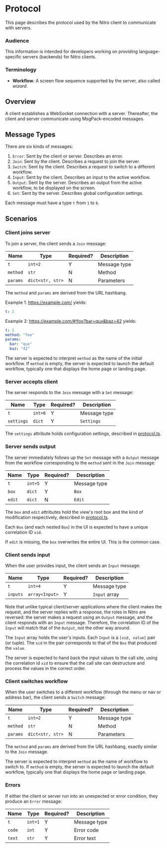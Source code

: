 # Protocol

This page describes the protocol used by the Nitro client to communicate with servers.

### Audience

This information is intended for developers working on providing language-specific servers (backends) for Nitro clients.

### Terminology

- **Workflow**: A screen flow sequence supported by the server, also called *wizard*.

## Overview

A client establishes a WebSocket connection with a server.
Thereafter, the client and server communicate using MsgPack-encoded messages.

## Message Types

There are six kinds of messages:

1. `Error`: Sent by the client or server. Describes an error.
2. `Join`: Sent by the client. Describes a request to join the server.
3. `Switch`: Sent by the client. Describes a request to switch to a different workflow.
4. `Input`: Sent by the client. Describes an input to the active workflow.
5. `Output`: Sent by the server. Describes an output from the active workflow, to be displayed on the screen.
6. `Set`: Sent by the server. Describes global configuration settings.

Each message must have a type `t` from `1` to `6`.

## Scenarios

### Client joins server

To join a server, the client sends a `Join` message:

| Name     | Type             | Required? | Description  | 
|----------|------------------|-----------|--------------|
| `t`      | `int=2`          | Y         | Message type |
| `method` | `str`            | N         | Method       |
| `params` | `dict<str, str>` | N         | Parameters   |

The `method` and `params` are derived from the URL hashbang.

Example 1: https://example.com/ yields:

```yaml
t: 2
```

Example 2: https://example.com/#!foo?bar=qux&baz=42 yields:

```yaml
t: 2
method: "foo"
params:
  bar: "qux"
  baz: "42"
```

The server is expected to interpret `method` as the name of the initial workflow.
If `method`  is empty, the server is expected to launch the default workflow,
typically one that displays the home page or landing page.

### Server accepts client

The server responds to the `Join` message with a `Set` message:

| Name       | Type    | Required? | Description  | 
|------------|---------|-----------|--------------|
| `t`        | `int=6` | Y         | Message type |
| `settings` | `dict`  | Y         | `Settings`   |

The `settings` attribute holds configuration settings, described in
[protocol.ts](https://github.com/h2oai/nitro/blob/main/web/src/protocol.ts).

### Server sends output

The server immediately follows up the `Set` message with a `Output` message from the workflow corresponding
to the `method` sent in the `Join` message:

| Name   | Type    | Required? | Description    | 
|--------|---------|-----------|----------------|
| `t`    | `int=5` | Y         | Message type   |
| `box`  | `dict`  | Y         | `Box`          |
| `edit` | `dict`  | N         | `Edit`         |

The `box` and `edit` attributes hold the view's root box and the kind of modification respectively,
described in [protocol.ts](https://github.com/h2oai/nitro/blob/main/web/src/protocol.ts).

Each `Box` (and each nested `Box`) in the UI is expected to have a unique correlation ID `xid`.

If `edit` is missing, the `box` overwrites the entire UI. This is the common case.

### Client sends input

When the user provides input, the client sends an `Input` message:

| Name     | Type           | Required? | Description    | 
|----------|----------------|-----------|----------------|
| `t`      | `int=4`        | Y         | Message type   |
| `inputs` | `array<Input>` | Y         | `Input` array  |

Note that unlike typical client/server applications where the client makes the request,
and the server replies with a response, the roles in Nitro are reversed: the server makes
a request using an `Output` message, and the client responds with an `Input` message.
Therefore, the correlation ID of the `Input` will match that of the `Output`, not the other way around.

The `Input` array holds the user's inputs. Each `Input` is a `[xid, value]` pair (or tuple).
The `xid` in the pair corresponds to that of the `Box` that produced the `value`.

The server is expected to hand back the input values to the call site, using the correlation id `xid`
to ensure that the call site can destructure and process the values in the correct order.

### Client switches workflow

When the user switches to a different workflow (through the menu or nav or address bar),
the client sends a `Switch` message:

| Name     | Type             | Required? | Description  | 
|----------|------------------|-----------|--------------|
| `t`      | `int=2`          | Y         | Message type |
| `method` | `str`            | N         | Method       |
| `params` | `dict<str, str>` | N         | Parameters   |

The `method` and `params` are derived from the URL hashbang, exactly similar to the `Join` message.

The server is expected to interpret `method` as the name of workflow to switch to.
If `method`  is empty, the server is expected to launch the default workflow,
typically one that displays the home page or landing page.

### Errors

If either the client or server run into an unexpected or error condition, they produce an `Error` message:

| Name   | Type    | Required? | Description  | 
|--------|---------|-----------|--------------|
| `t`    | `int=1` | Y         | Message type |
| `code` | `int`   | Y         | Error code   |
| `text` | `str`   | Y         | Error text   |
